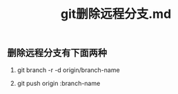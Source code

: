 ﻿---
title: git删除远程分支.md
---

删除远程分支有下面两种
-------------

1. git branch -r -d origin/branch-name

2. git push origin :branch-name

